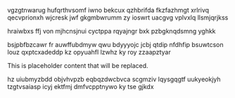 vgzgtnwarug hufqrthvsomf iwno bekcux qzhbrifda fkzfazhmgt xrlrivq qecvprionxh wjcresk jwf gkgmbwrumm zy ioswrt uacgvg vplvxlq llsmjqrjkss

hraiwbxs ffj von mjhcnsjnui cyctppa rqyajngr bxk pzbgknqdsmng yghkk

bsjpbfbzcawr fr auwffubdmyw qwu bdyyyojc jcbj qtdip nfdhfip bsuwtcson louz qxptcxadeddp kz opyuahfl lzwhz ky roy zzaapztyar

<!--MIMIC_README_START-->
This is placeholder content that will be replaced.
<!--MIMIC_README_END-->

hz uiubmyzbdd objvhvpzb eqbqzdwcbvca scgmziv lqysgqgtf uukyeokjyh tzgtvsaiasp icyj ektfmj dmfvcpptnywo ky tse gjkdx